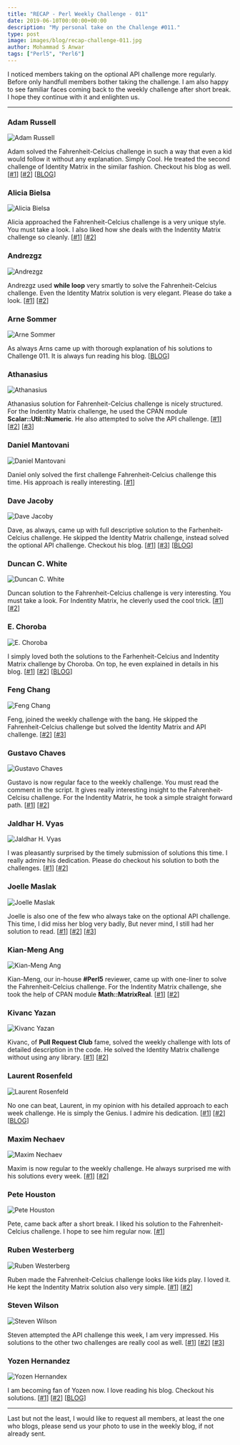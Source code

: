 ```yaml
---
title: "RECAP - Perl Weekly Challenge - 011"
date: 2019-06-10T00:00:00+00:00
description: "My personal take on the Challenge #011."
type: post
image: images/blog/recap-challenge-011.jpg
author: Mohammad S Anwar
tags: ["Perl5", "Perl6"]
---
```

I noticed members taking on the optional API challenge more regularly. Before only handfull members bother taking the challenge. I am also happy to see familiar faces coming back to the weekly challenge after short break. I hope they continue with it and enlighten us.

***

### Adam Russell
![Adam Russell](/images/team/adam_russell.jpg)

Adam solved the Fahrenheit-Celcius challenge in such a way that even a kid would follow it without any explanation. Simply Cool. He treated the second challenge of Identity Matrix in the similar fashion. Checkout his blog as well. [[#1](https://github.com/manwar/perlweeklychallenge-club/blob/master/challenge-011/adam-russell/perl5/ch-1.pl)] [[#2](https://github.com/manwar/perlweeklychallenge-club/blob/master/challenge-011/adam-russell/perl5/ch-2.pl)] [[BLOG](https://adamcrussell.livejournal.com/3900.html)]

### Alicia Bielsa
![Alicia Bielsa](/images/team/alicia_bielsa.jpg)

Alicia approached the Fahrenheit-Celcius challenge is a very unique style. You must take a look. I also liked how she deals with the Indentity Matrix challenge so cleanly. [[#1](https://github.com/manwar/perlweeklychallenge-club/blob/master/challenge-011/alicia-bielsa/perl5/ch-1.pl)] [[#2](https://github.com/manwar/perlweeklychallenge-club/blob/master/challenge-011/alicia-bielsa/perl5/ch-2.pl)]

### Andrezgz
![Andrezgz](/images/team/user.jpg)

Andrezgz used **while loop** very smartly to solve the Fahrenheit-Celcius challenge. Even the Identity Matrix solution is very elegant. Please do take a look. [[#1](https://github.com/manwar/perlweeklychallenge-club/blob/master/challenge-011/andrezgz/perl5/ch-1.pl)] [[#2](https://github.com/manwar/perlweeklychallenge-club/blob/master/challenge-011/andrezgz/perl5/ch-2.pl)]

### Arne Sommer
![Arne Sommer](/images/team/arne-sommer.jpg)

As always Arns came up with thorough explanation of his solutions to Challenge 011. It is always fun reading his blog. [[BLOG](https://perl6.eu/fc-matrix.html)]

### Athanasius
![Athanasius](/images/team/athanasius.jpg)

Athanasius solution for Fahrenheit-Celcius challenge is nicely structured. For the Indentity Matrix challenge, he used the CPAN module **Scalar::Util::Numeric**. He also attempted to solve the API challenge. [[#1](https://github.com/manwar/perlweeklychallenge-club/blob/master/challenge-011/athanasius/perl5/ch-1.pl)] [[#2](https://github.com/manwar/perlweeklychallenge-club/blob/master/challenge-011/athanasius/perl5/ch-2.pl)] [[#3](https://github.com/manwar/perlweeklychallenge-club/blob/master/challenge-011/athanasius/perl5/ch-3.pl)]

### Daniel Mantovani
![Daniel Mantovani](/images/team/daniel_mantovani.jpg)

Daniel only solved the first challenge Fahrenheit-Celcius challenge this time. His approach is really interesting. [[#1](https://github.com/manwar/perlweeklychallenge-club/blob/master/challenge-011/daniel-mantovani/perl5/ch-1.pl)]

### Dave Jacoby
![Dave Jacoby](/images/team/dave_jacoby.jpg)

Dave, as always, came up with full descriptive solution to the Farhenheit-Celcius challenge. He skipped the Identity Matrix challenge, instead solved the optional API challenge. Checkout his blog. [[#1](https://github.com/manwar/perlweeklychallenge-club/blob/master/challenge-011/dave-jacoby/perl5/ch-1.pl)] [[#3](https://github.com/manwar/perlweeklychallenge-club/blob/master/challenge-011/dave-jacoby/perl5/ch-3.pl)] [[BLOG](https://jacoby.github.io//2019/06/04/two-technical-posts-about-temperature-kinda.html)]

### Duncan C. White
![Duncan C. White](/images/team/duncan_white.jpg)

Duncan solution to the Fahrenheit-Celcius challenge is very interesting. You must take a look. For Indentity Matrix, he cleverly used the cool trick. [[#1](https://github.com/manwar/perlweeklychallenge-club/blob/master/challenge-011/duncan-c-white/perl5/ch-1.pl)] [[#2](https://github.com/manwar/perlweeklychallenge-club/blob/master/challenge-011/duncan-c-white/perl5/ch-2.pl)]

### E. Choroba
![E. Choroba](/images/team/e-choroba.jpg)

I simply loved both the solutions to the Farhenheit-Celcius and Indentity Matrix challenge by Choroba. On top, he even explained in details in his blog. [[#1](https://github.com/manwar/perlweeklychallenge-club/blob/master/challenge-011/e-choroba/perl5/ch-1.pl)] [[#2](https://github.com/manwar/perlweeklychallenge-club/blob/master/challenge-011/e-choroba/perl5/ch-2.pl)] [[BLOG](http://blogs.perl.org/users/e_choroba/2019/06/perl-weekly-challenge-011-fahrenheit-celsius-and-an-identity-matrix.html)]

### Feng Chang
![Feng Chang](/images/team/user.jpg)

Feng, joined the weekly challenge with the bang. He skipped the Fahrenheit-Celcius challenge but solved the Identity Matrix and API challenge. [[#2](https://github.com/manwar/perlweeklychallenge-club/blob/master/challenge-011/feng-chang/perl5/ch-2.pl)] [[#3](https://github.com/manwar/perlweeklychallenge-club/blob/master/challenge-011/feng-chang/perl5/ch-3.pl)]


### Gustavo Chaves
![Gustavo Chaves](/images/team/gustavo-chaves.jpg)

Gustavo is now regular face to the weekly challenge. You must read the comment in the script. It gives really interesting insight to the Fahrenheit-Celcisu challenge. For the Indentity Matrix, he took a simple straight forward path. [[#1](https://github.com/manwar/perlweeklychallenge-club/tree/master/challenge-011/gustavo-chaves/perl5/ch-1.pl)] [[#2](https://github.com/manwar/perlweeklychallenge-club/tree/master/challenge-011/gustavo-chaves/perl5/ch-2.pl)]

### Jaldhar H. Vyas
![Jaldhar H. Vyas](/images/team/jaldhar_vyas.jpg)

I was pleasantly surprised by the timely submission of solutions this time. I really admire his dedication. Please do checkout his solution to both the challenges. [[#1](https://github.com/manwar/perlweeklychallenge-club/blob/master/challenge-011/jaldhar-h-vyas/perl5/ch-1.pl)] [[#2](https://github.com/manwar/perlweeklychallenge-club/blob/master/challenge-011/jaldhar-h-vyas/perl5/ch-2.pl)]

### Joelle Maslak
![Joelle Maslak](/images/team/joelle_maslak.jpg)

Joelle is also one of the few who always take on the optional API challenge. This time, I did miss her blog very badly, But never mind, I still had her solution to read. [[#1](https://github.com/manwar/perlweeklychallenge-club/blob/master/challenge-011/joelle-maslak/perl5/ch-1.pl)] [[#2](https://github.com/manwar/perlweeklychallenge-club/blob/master/challenge-011/joelle-maslak/perl5/ch-2.pl)] [[#3](https://github.com/manwar/perlweeklychallenge-club/blob/master/challenge-011/joelle-maslak/perl5/ch-3.pl)]

### Kian-Meng Ang
![Kian-Meng Ang](/images/team/user.jpg)

Kian-Meng, our in-house **#Perl5** reviewer, came up with one-liner to solve the Fahrenheit-Celcius challenge. For the Indentity Matrix challenge, she took the help of CPAN module **Math::MatrixReal**. [[#1](https://github.com/manwar/perlweeklychallenge-club/blob/master/challenge-011/kian-meng-ang/perl5/ch-1.pl)] [[#2](https://github.com/manwar/perlweeklychallenge-club/blob/master/challenge-011/kian-meng-ang/perl5/ch-2.pl)]

### Kivanc Yazan
![Kivanc Yazan](/images/team/user.jpg)

Kivanc, of **Pull Request Club** fame, solved the weekly challenge with lots of detailed description in the code. He solved the Identity Matrix challenge without using any library. [[#1](https://github.com/manwar/perlweeklychallenge-club/blob/master/challenge-011/kivanc-yazan/perl5/ch-1.pl)] [[#2](https://github.com/manwar/perlweeklychallenge-club/blob/master/challenge-011/kivanc-yazan/perl5/ch-2.pl)]

### Laurent Rosenfeld
![Laurent Rosenfeld](/images/team/laurent_rosenfeld.jpg)

No one can beat, Laurent, in my opinion with his detailed approach to each week challenge. He is simply the Genius. I admire his dedication. [[#1](https://github.com/manwar/perlweeklychallenge-club/blob/master/challenge-011/laurent-rosenfeld/perl5/ch-1.pl)] [[#2](https://github.com/manwar/perlweeklychallenge-club/blob/master/challenge-011/laurent-rosenfeld/perl5/ch-2.pl)] [[BLOG](http://blogs.perl.org/users/laurent_r/2019/06/perl-weekly-challenge-11-fahrenheit-celsius-and-identity-matrix.html)]


### Maxim Nechaev
![Maxim Nechaev](/images/team/maxim-nechaev.jpg)

Maxim is now regular to the weekly challenge. He always surprised me with his solutions every week. [[#1](https://github.com/manwar/perlweeklychallenge-club/blob/master/challenge-011/maxim-nechaev/perl5/ch-1.pl)] [[#2](https://github.com/manwar/perlweeklychallenge-club/blob/master/challenge-011/maxim-nechaev/perl5/ch-2.pl)]

### Pete Houston
![Pete Houston](/images/team/user.jpg)

Pete, came back after a short break. I liked his solution to the Fahrenheit-Celcius challenge. I hope to see him regular now. [[#1](https://github.com/manwar/perlweeklychallenge-club/blob/master/challenge-011/pete-houston/perl5/ch-1.pl)]

### Ruben Westerberg
![Ruben Westerberg](/images/team/user.jpg)

Ruben made the Fahrenheit-Celcius challenge looks like kids play. I loved it. He kept the Indentity Matrix solution also very simple. [[#1](https://github.com/manwar/perlweeklychallenge-club/tree/master/challenge-011/ruben-westerberg/perl5/ch-1.pl)] [[#2](https://github.com/manwar/perlweeklychallenge-club/blob/master/challenge-011/ruben-westerberg/perl5/ch-2.pl)]

### Steven Wilson
![Steven Wilson](/images/team/user.jpg)

Steven attempted the API challenge this week, I am very impressed. His solutions to the other two challenges are really cool as well. [[#1](https://github.com/manwar/perlweeklychallenge-club/blob/master/challenge-011/steven-wilson/perl5/ch-1.pl)] [[#2](https://github.com/manwar/perlweeklychallenge-club/blob/master/challenge-011/steven-wilson/perl5/ch-2.pl)] [[#3](https://github.com/manwar/perlweeklychallenge-club/blob/master/challenge-011/steven-wilson/perl5/ch-3.pl)]

### Yozen Hernandez
![Yozen Hernandex](/images/team/user.jpg)

I am becoming fan of Yozen now. I love reading his blog. Checkout his solutions. [[#1](https://github.com/manwar/perlweeklychallenge-club/blob/master/challenge-011/yozen-hernandez/perl5/ch-1.pl)] [[#2](https://github.com/manwar/perlweeklychallenge-club/blob/master/challenge-011/yozen-hernandez/perl5/ch-2.pl)] [[BLOG](https://yzhernand.github.io/posts/perl-weekly-challenge-11/)]

***

Last but not the least,  I would like to request all members, at least the one who blogs, please send us your photo to use in the weekly blog, if not already sent.
